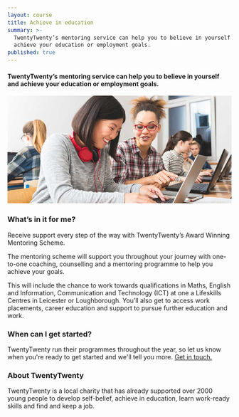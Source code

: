 ```yaml
---
layout: course
title: Achieve in education
summary: >-
  TwentyTwenty’s mentoring service can help you to believe in yourself and
  achieve your education or employment goals.
published: true
---
```


#### TwentyTwenty’s mentoring service can help you to believe in yourself and achieve your education or employment goals.

![Two young women working on computer](/img/computers.jpg)

### What’s in it for me? 

Receive support every step of the way with TwentyTwenty’s Award Winning Mentoring Scheme.

The mentoring scheme will support you throughout your journey with one-to-one coaching, counselling and a mentoring programme to help you achieve your goals.

This will include the chance to work towards qualifications in Maths, English and Information, Communication and Technology (ICT) at one a Lifeskills Centres in Leicester or Loughborough.  You’ll also get to access work placements, career education and support to pursue further education and work.

### When can I get started?

TwentyTwenty run their programmes throughout the year, so let us know when you're ready to get started and we'll tell you more. [Get in touch.](https://www.yesproject.org/contact/)

### About TwentyTwenty
TwentyTwenty is a local charity that has already supported over 2000 young people to develop self-belief, achieve in education, learn work-ready skills and find and keep a job.
